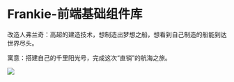 # Frankie-前端基础组件库

改造人弗兰奇：高超的建造技术，想制造出梦想之船，想看到自己制造的船能到达世界尽头。

寓意：搭建自己的千里阳光号，完成这次“直销”的航海之旅。

<img src="https://img.souche.com/f2e/a3eb1a96734b0fd8cba1d204f28aeab5.jpeg" />
